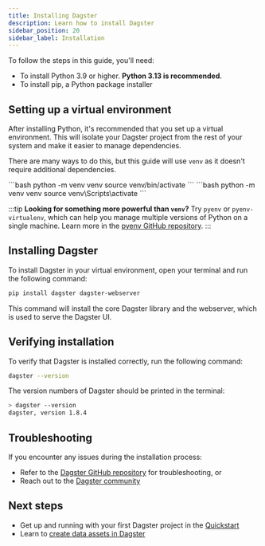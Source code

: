 ```yaml
---
title: Installing Dagster
description: Learn how to install Dagster
sidebar_position: 20
sidebar_label: Installation
---
```


To follow the steps in this guide, you'll need:

- To install Python 3.9 or higher. **Python 3.13 is recommended**.
- To install pip, a Python package installer

## Setting up a virtual environment

After installing Python, it's recommended that you set up a virtual environment. This will isolate your Dagster project from the rest of your system and make it easier to manage dependencies.

There are many ways to do this, but this guide will use `venv` as it doesn't require additional dependencies.

<Tabs>
  <TabItem value="macos" label="MacOS">
    ```bash python -m venv venv source venv/bin/activate ```
  </TabItem>
  <TabItem value="windows" label="Windows">
    ```bash python -m venv venv source venv\Scripts\activate ```
  </TabItem>
</Tabs>

:::tip
**Looking for something more powerful than `venv`?** Try `pyenv` or `pyenv-virtualenv`, which can help you manage multiple versions of Python on a single machine. Learn more in the [pyenv GitHub repository](https://github.com/pyenv/pyenv).
:::

## Installing Dagster

To install Dagster in your virtual environment, open your terminal and run the following command:

```bash
pip install dagster dagster-webserver
```

This command will install the core Dagster library and the webserver, which is used to serve the Dagster UI.

## Verifying installation

To verify that Dagster is installed correctly, run the following command:

```bash
dagster --version
```

The version numbers of Dagster should be printed in the terminal:

```bash
> dagster --version
dagster, version 1.8.4
```

## Troubleshooting

If you encounter any issues during the installation process:

- Refer to the [Dagster GitHub repository](https://github.com/dagster-io/dagster) for troubleshooting, or
- Reach out to the [Dagster community](/about/community)

## Next steps

- Get up and running with your first Dagster project in the [Quickstart](/getting-started/quickstart)
- Learn to [create data assets in Dagster](/guides/build/assets/defining-assets)
